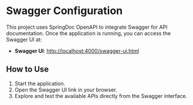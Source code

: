 # Swagger Configuration

This project uses SpringDoc OpenAPI to integrate Swagger for API documentation. Once the application is running, you can access the Swagger UI at:

- **Swagger UI**: [http://localhost:4000/swagger-ui.html](http://localhost:4000/swagger-ui.html)

## How to Use

1. Start the application.
2. Open the Swagger UI link in your browser.
3. Explore and test the available APIs directly from the Swagger interface.
